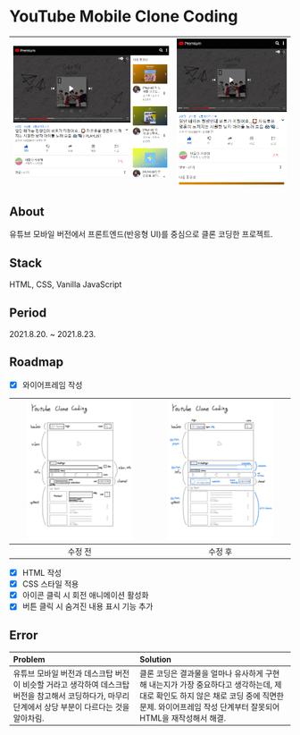 # YouTube Mobile Clone Coding
|<img src="assets/images/index-wide.png" alt="index wide" />|<img src="assets/images/index.png" alt="index" />|
|:-:|:-:|

## About
유튜브 모바일 버전에서 프론트엔드(반응형 UI)를 중심으로 클론 코딩한 프로젝트.

## Stack
HTML, CSS, Vanilla JavaScript

## Period
2021.8.20. ~ 2021.8.23.

## Roadmap
- [X] 와이어프레임 작성

|<img src="assets/images/wireframing-before.jpeg" width="80%" height="80%" alt="wireframing before" />|<img src="assets/images/wireframing-after.jpeg" width="80%" height="80%" alt="wireframing after" />|
|:-:|:-:|
|수정 전|수정 후|

- [X] HTML 작성
- [X] CSS 스타일 적용
- [X] 아이콘 클릭 시 회전 애니메이션 활성화
- [X] 버튼 클릭 시 숨겨진 내용 표시 기능 추가

## Error
|Problem|Solution|
|:-|:-|
|유튜브 모바일 버전과 데스크탑 버전이 비슷할 거라고 생각하여 데스크탑 버전을 참고해서 코딩하다가, 마무리 단계에서 상당 부분이 다르다는 것을 알아차림.|클론 코딩은 결과물을 얼마나 유사하게 구현해 내는지가 가장 중요하다고 생각하는데, 제대로 확인도 하지 않은 채로 코딩 중에 직면한 문제. 와이어프레임 작성 단계부터 잘못되어 HTML을 재작성해서 해결.|
